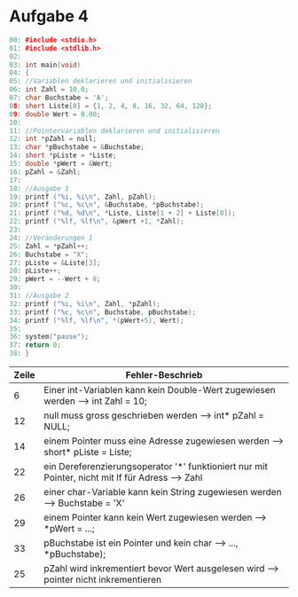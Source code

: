 # Aufgabe 4

```c++
00: #include <stdio.h>
01: #include <stdlib.h>
02:
03: int main(void)
04: {
05: //Variablen deklarieren und initialisieren
06: int Zahl = 10.0;
07: char Buchstabe = 'A';
08: short Liste[8] = {1, 2, 4, 8, 16, 32, 64, 128};
09: double Wert = 0.00;
10:
11: //Pointervariablen deklarieren und initialisieren
12: int *pZahl = null;
13: char *pBuchstabe = &Buchstabe;
14: short *pListe = *Liste;
15: double *pWert = &Wert;
16: pZahl = &Zahl;
17:
18: //Ausgabe 1
19: printf ("%i, %i\n", Zahl, pZahl);
20: printf ("%c, %c\n", &Buchstabe, *pBuchstabe);
21: printf ("%d, %d\n", *Liste, Liste[1 + 2] + Liste[0]);
22: printf ("%lf, %lf\n", &pWert +1, *Zahl);
23:
24: //Veränderungen 1
25: Zahl = *pZahl++;
26: Buchstabe = "X";
27: pListe = &Liste[3];
28: pListe++;
29: pWert = --Wert + 8;
30:
31: //Ausgabe 2
32: printf ("%i, %i\n", Zahl, *pZahl);
33: printf ("%c, %c\n", Buchstabe, pBuchstabe);
34: printf ("%lf, %lf\n", *(pWert+5), Wert);
35:
36: system("pause");
37: return 0;
38: }
```

| Zeile | Fehler-Beschrieb                                                                                 |
|-------|--------------------------------------------------------------------------------------------------|
| 6     | Einer int-Variablen kann kein Double-Wert zugewiesen werden --> int Zahl = 10;                   |
| 12    | null muss gross geschrieben werden --> int* pZahl = NULL;                                        |
| 14    | einem Pointer muss eine Adresse zugewiesen werden --> short* pListe = Liste;                     |
| 22    | ein Dereferenzierungsoperator '*' funktioniert nur mit Pointer, nicht mit lf für Adress --> Zahl |
| 26    | einer char-Variable kann kein String zugewiesen werden --> Buchstabe = 'X'                       |
| 29    | einem Pointer kann kein Wert zugewiesen werden --> *pWert = ...;                                 |
| 33    | pBuchstabe ist ein Pointer und kein char --> ..., *pBuchstabe);                                  |
| 25    | pZahl wird inkrementiert bevor Wert ausgelesen wird --> pointer nicht inkrementieren |